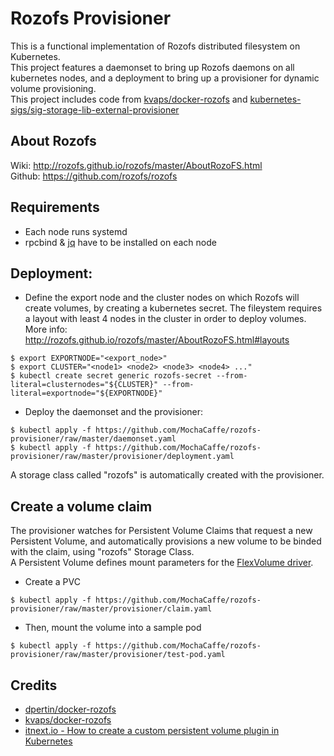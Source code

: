 # Rozofs Provisioner

This is a functional implementation of Rozofs distributed filesystem on Kubernetes.  
This project features a daemonset to bring up Rozofs daemons on all kubernetes nodes,
and a deployment to bring up a provisioner for dynamic volume provisioning.  
This project includes code from [kvaps/docker-rozofs]  and [kubernetes-sigs/sig-storage-lib-external-provisioner] 

## About Rozofs
Wiki: http://rozofs.github.io/rozofs/master/AboutRozoFS.html  
Github: https://github.com/rozofs/rozofs

## Requirements
  - Each node runs systemd
  - rpcbind & [jq](https://stedolan.github.io/jq/) have to be installed on each node
## Deployment:

  - Define the export node and the cluster nodes on which Rozofs will create volumes, by creating a kubernetes secret.  The fileystem requires a layout with least 4 nodes in the cluster in order to deploy volumes. More info: http://rozofs.github.io/rozofs/master/AboutRozoFS.html#layouts
```
$ export EXPORTNODE="<export_node>"
$ export CLUSTER="<node1> <node2> <node3> <node4> ..."
$ kubectl create secret generic rozofs-secret --from-literal=clusternodes="${CLUSTER}" --from-literal=exportnode="${EXPORTNODE}"
```
  - Deploy the daemonset and the provisioner:
```
$ kubectl apply -f https://github.com/MochaCaffe/rozofs-provisioner/raw/master/daemonset.yaml
$ kubectl apply -f https://github.com/MochaCaffe/rozofs-provisioner/raw/master/provisioner/deployment.yaml
```
A storage class called "rozofs" is automatically created with the provisioner.

## Create a volume claim
The provisioner watches for Persistent Volume Claims that request a new Persistent Volume, and automatically provisions a new volume to be binded with the claim, using "rozofs" Storage Class.  
A Persistent Volume defines mount parameters for the [FlexVolume driver](https://github.com/kubernetes/community/blob/master/contributors/devel/sig-storage/flexvolume.md).  
  - Create a PVC
```
$ kubectl apply -f https://github.com/MochaCaffe/rozofs-provisioner/raw/master/provisioner/claim.yaml
```

  - Then, mount the volume into a sample pod

```
$ kubectl apply -f https://github.com/MochaCaffe/rozofs-provisioner/raw/master/provisioner/test-pod.yaml
```
## Credits
  - [dpertin/docker-rozofs]  
  - [kvaps/docker-rozofs]  
  - [itnext.io - How to create a custom persistent volume plugin in Kubernetes](https://itnext.io/how-to-create-a-custom-persistent-volume-plugin-in-kubernetes-via-flexvolume-part-1-f6d9d966e123)

   [rozofs/rozofs]: <https://github.com/rozofs/rozofs>
   [dpertin/docker-rozofs]: <https://github.com/dpertin/docker-rozofs>
   [kvaps/docker-rozofs]: <https://github.com/kvaps/docker-rozofs>
   [kubernetes-sigs/sig-storage-lib-external-provisioner]: <https://github.com/kubernetes-sigs/sig-storage-lib-external-provisioner>
